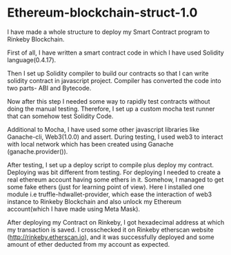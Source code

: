 # Ethereum-blockchain-struct-1.0

I have made a whole structure to deploy my Smart Contract program to Rinkeby Blockchain.

First of all, I have written a smart contract code in which I have used Solidity language(0.4.17). 

Then I set up Solidity compiler to build our contracts so that I can write solidity contract in javascript  project. Compiler has converted the code into two parts- ABI and Bytecode.

Now after this step I needed some way to rapidly test contracts without doing the manual testing. Therefore, I set up a custom mocha test runner that can somehow test Solidity Code.

Additional to Mocha, I have used some other javascript libraries like Ganache-cli, Web3(1.0.0) and assert. During testing, I used web3 to interact with local network which has been created using  Ganache (ganache.provider()).

After testing, I set up a deploy script to compile plus deploy my contract. Deploying was bit different from testing. For deploying I needed to create a real ethereum account having some ethers in it. Somehow, I managed to get some fake ethers (just for learning  point of view). Here I installed one module i.e truffle-hdwallet-provider, which ease the interaction of web3 instance to Rinkeby Blockchain and also unlock my Ethereum account(which I have made using Meta Mask). 

After deploying my Contract on Rinkeby, I got hexadecimal address at which my transaction is saved. I crosschecked it on Rinkeby etherscan website (http://rinkeby.etherscan.io),  and it was successfully deployed and some amount of ether deducted from my account as expected.
